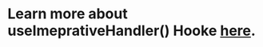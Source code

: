 # Learn more about useImeprativeHandler() Hooke [here](https://reactjs.org/docs/hooks-reference.html#useimperativehandle).